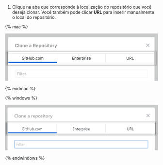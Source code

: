 1. Clique na aba que corresponde à localização do repositório que você deseja clonar. Você também pode clicar **URL** para inserir manualmente o local do repositório.

  {% mac %}

  ![Guias Location (Local) no menu Clone a repository (Clonar um repositório)](/assets/images/help/desktop/choose-repository-location-mac.png)

  {% endmac %}

  {% windows %}

  ![Guias Location (Local) no menu Clone a repository (Clonar um repositório)](/assets/images/help/desktop/choose-repository-location-win.png)

  {% endwindows %}
